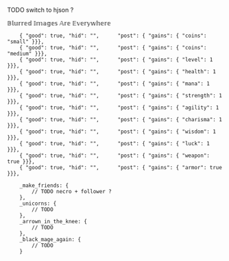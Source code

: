 TODO switch to hjson ?

𝔹𝕝𝕦𝕣𝕣𝕖𝕕 𝕀𝕞𝕒𝕘𝕖𝕤 𝔸𝕣𝕖 𝔼𝕧𝕖𝕣𝕪𝕨𝕙𝕖𝕣𝕖


		{ "good": true, "hid": "",      "post": { "gains": { "coins": "small" }}},
		{ "good": true, "hid": "",      "post": { "gains": { "coins": "medium" }}},
		{ "good": true, "hid": "",      "post": { "gains": { "level": 1 }}},
		{ "good": true, "hid": "",      "post": { "gains": { "health": 1 }}},
		{ "good": true, "hid": "",      "post": { "gains": { "mana": 1 }}},
		{ "good": true, "hid": "",      "post": { "gains": { "strength": 1 }}},
		{ "good": true, "hid": "",      "post": { "gains": { "agility": 1 }}},
		{ "good": true, "hid": "",      "post": { "gains": { "charisma": 1 }}},
		{ "good": true, "hid": "",      "post": { "gains": { "wisdom": 1 }}},
		{ "good": true, "hid": "",      "post": { "gains": { "luck": 1 }}},
		{ "good": true, "hid": "",      "post": { "gains": { "weapon": true }}},
		{ "good": true, "hid": "",      "post": { "gains": { "armor": true }}},

		_make_friends: {
			// TODO necro + follower ?
		},
		_unicorns: {
			// TODO
		},
		_arrown_in_the_knee: {
			// TODO
		},
		_black_mage_again: {
			// TODO
		}

